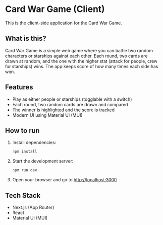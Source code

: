 # Card War Game (Client)

This is the client-side application for the Card War Game.

## What is this?

Card War Game is a simple web game where you can battle two random characters or starships against each other. Each round, two cards are drawn at random, and the one with the higher stat (attack for people, crew for starships) wins. The app keeps score of how many times each side has won.

## Features
- Play as either people or starships (togglable with a switch)
- Each round, two random cards are drawn and compared
- The winner is highlighted and the score is tracked
- Modern UI using Material UI (MUI)

## How to run

1. Install dependencies:
   ```bash
   npm install
   ```
2. Start the development server:
   ```bash
   npm run dev
   ```
3. Open your browser and go to [http://localhost:3000](http://localhost:3000)

## Tech Stack
- Next.js (App Router)
- React
- Material UI (MUI)

